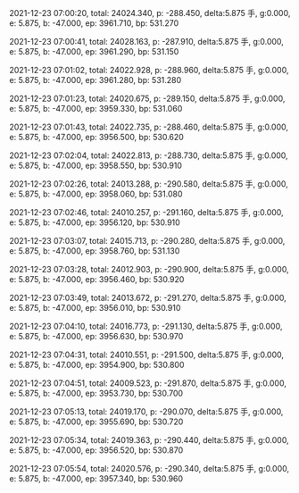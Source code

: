 2021-12-23 07:00:20, total: 24024.340, p: -288.450, delta:5.875 手, g:0.000, e: 5.875, b: -47.000, ep: 3961.710, bp: 531.270

2021-12-23 07:00:41, total: 24028.163, p: -287.910, delta:5.875 手, g:0.000, e: 5.875, b: -47.000, ep: 3961.290, bp: 531.150

2021-12-23 07:01:02, total: 24022.928, p: -288.960, delta:5.875 手, g:0.000, e: 5.875, b: -47.000, ep: 3961.280, bp: 531.280

2021-12-23 07:01:23, total: 24020.675, p: -289.150, delta:5.875 手, g:0.000, e: 5.875, b: -47.000, ep: 3959.330, bp: 531.060

2021-12-23 07:01:43, total: 24022.735, p: -288.460, delta:5.875 手, g:0.000, e: 5.875, b: -47.000, ep: 3956.500, bp: 530.620

2021-12-23 07:02:04, total: 24022.813, p: -288.730, delta:5.875 手, g:0.000, e: 5.875, b: -47.000, ep: 3958.550, bp: 530.910

2021-12-23 07:02:26, total: 24013.288, p: -290.580, delta:5.875 手, g:0.000, e: 5.875, b: -47.000, ep: 3958.060, bp: 531.080

2021-12-23 07:02:46, total: 24010.257, p: -291.160, delta:5.875 手, g:0.000, e: 5.875, b: -47.000, ep: 3956.120, bp: 530.910

2021-12-23 07:03:07, total: 24015.713, p: -290.280, delta:5.875 手, g:0.000, e: 5.875, b: -47.000, ep: 3958.760, bp: 531.130

2021-12-23 07:03:28, total: 24012.903, p: -290.900, delta:5.875 手, g:0.000, e: 5.875, b: -47.000, ep: 3956.460, bp: 530.920

2021-12-23 07:03:49, total: 24013.672, p: -291.270, delta:5.875 手, g:0.000, e: 5.875, b: -47.000, ep: 3956.010, bp: 530.910

2021-12-23 07:04:10, total: 24016.773, p: -291.130, delta:5.875 手, g:0.000, e: 5.875, b: -47.000, ep: 3956.630, bp: 530.970

2021-12-23 07:04:31, total: 24010.551, p: -291.500, delta:5.875 手, g:0.000, e: 5.875, b: -47.000, ep: 3954.900, bp: 530.800

2021-12-23 07:04:51, total: 24009.523, p: -291.870, delta:5.875 手, g:0.000, e: 5.875, b: -47.000, ep: 3953.730, bp: 530.700

2021-12-23 07:05:13, total: 24019.170, p: -290.070, delta:5.875 手, g:0.000, e: 5.875, b: -47.000, ep: 3955.690, bp: 530.720

2021-12-23 07:05:34, total: 24019.363, p: -290.440, delta:5.875 手, g:0.000, e: 5.875, b: -47.000, ep: 3956.520, bp: 530.870

2021-12-23 07:05:54, total: 24020.576, p: -290.340, delta:5.875 手, g:0.000, e: 5.875, b: -47.000, ep: 3957.340, bp: 530.960